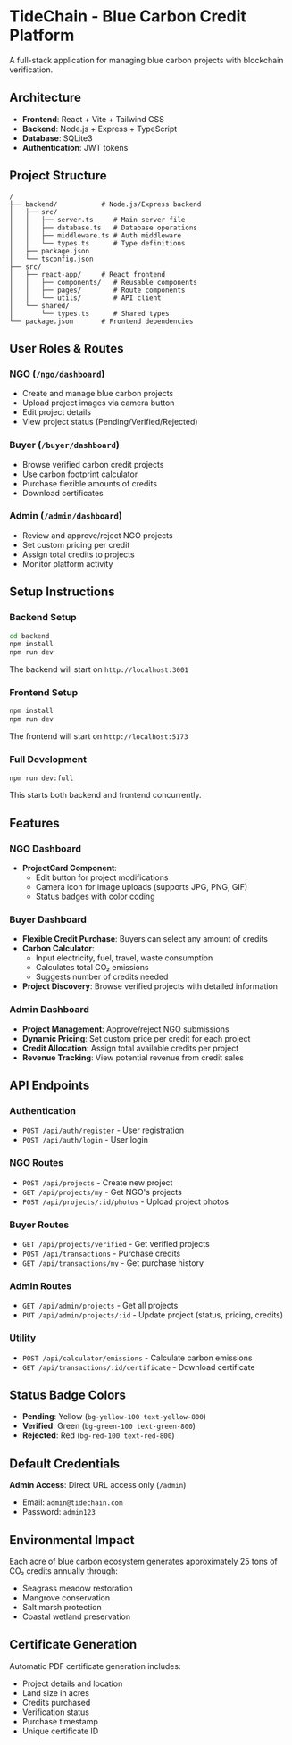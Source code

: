 # TideChain - Blue Carbon Credit Platform

A full-stack application for managing blue carbon projects with blockchain verification.

## Architecture

- **Frontend**: React + Vite + Tailwind CSS
- **Backend**: Node.js + Express + TypeScript
- **Database**: SQLite3
- **Authentication**: JWT tokens

## Project Structure

```
/
├── backend/           # Node.js/Express backend
│   ├── src/
│   │   ├── server.ts     # Main server file
│   │   ├── database.ts   # Database operations
│   │   ├── middleware.ts # Auth middleware
│   │   └── types.ts      # Type definitions
│   ├── package.json
│   └── tsconfig.json
├── src/
│   ├── react-app/     # React frontend
│   │   ├── components/   # Reusable components
│   │   ├── pages/        # Route components
│   │   └── utils/        # API client
│   └── shared/
│       └── types.ts      # Shared types
└── package.json       # Frontend dependencies
```

## User Roles & Routes

### NGO (`/ngo/dashboard`)
- Create and manage blue carbon projects
- Upload project images via camera button
- Edit project details
- View project status (Pending/Verified/Rejected)

### Buyer (`/buyer/dashboard`)
- Browse verified carbon credit projects
- Use carbon footprint calculator
- Purchase flexible amounts of credits
- Download certificates

### Admin (`/admin/dashboard`)
- Review and approve/reject NGO projects
- Set custom pricing per credit
- Assign total credits to projects
- Monitor platform activity

## Setup Instructions

### Backend Setup
```bash
cd backend
npm install
npm run dev
```
The backend will start on `http://localhost:3001`

### Frontend Setup
```bash
npm install
npm run dev
```
The frontend will start on `http://localhost:5173`

### Full Development
```bash
npm run dev:full
```
This starts both backend and frontend concurrently.

## Features

### NGO Dashboard
- **ProjectCard Component**: 
  - Edit button for project modifications
  - Camera icon for image uploads (supports JPG, PNG, GIF)
  - Status badges with color coding

### Buyer Dashboard
- **Flexible Credit Purchase**: Buyers can select any amount of credits
- **Carbon Calculator**: 
  - Input electricity, fuel, travel, waste consumption
  - Calculates total CO₂ emissions
  - Suggests number of credits needed
- **Project Discovery**: Browse verified projects with detailed information

### Admin Dashboard
- **Project Management**: Approve/reject NGO submissions
- **Dynamic Pricing**: Set custom price per credit for each project
- **Credit Allocation**: Assign total available credits per project
- **Revenue Tracking**: View potential revenue from credit sales

## API Endpoints

### Authentication
- `POST /api/auth/register` - User registration
- `POST /api/auth/login` - User login

### NGO Routes
- `POST /api/projects` - Create new project
- `GET /api/projects/my` - Get NGO's projects
- `POST /api/projects/:id/photos` - Upload project photos

### Buyer Routes
- `GET /api/projects/verified` - Get verified projects
- `POST /api/transactions` - Purchase credits
- `GET /api/transactions/my` - Get purchase history

### Admin Routes
- `GET /api/admin/projects` - Get all projects
- `PUT /api/admin/projects/:id` - Update project (status, pricing, credits)

### Utility
- `POST /api/calculator/emissions` - Calculate carbon emissions
- `GET /api/transactions/:id/certificate` - Download certificate

## Status Badge Colors

- **Pending**: Yellow (`bg-yellow-100 text-yellow-800`)
- **Verified**: Green (`bg-green-100 text-green-800`)
- **Rejected**: Red (`bg-red-100 text-red-800`)

## Default Credentials

**Admin Access**: Direct URL access only (`/admin`)
- Email: `admin@tidechain.com`
- Password: `admin123`

## Environmental Impact

Each acre of blue carbon ecosystem generates approximately 25 tons of CO₂ credits annually through:
- Seagrass meadow restoration
- Mangrove conservation
- Salt marsh protection
- Coastal wetland preservation

## Certificate Generation

Automatic PDF certificate generation includes:
- Project details and location
- Land size in acres
- Credits purchased
- Verification status
- Purchase timestamp
- Unique certificate ID
